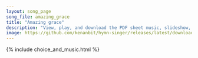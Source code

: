 ```yaml
---
layout: song_page
song_file: amazing_grace
title: "Amazing grace"
description: "View, play, and download the PDF sheet music, slideshow, and audio. Lyrics: Amazing grace! how sweet the sound, that saved a wretch like me! I once was lost, but now am found, was blind, but now I see.  'Twas grace that taught... english christian 4part chords"
image: https://github.com/kenanbit/hymn-singer/releases/latest/download/amazing_grace-trad.png
---
```


{% include choice_and_music.html %}